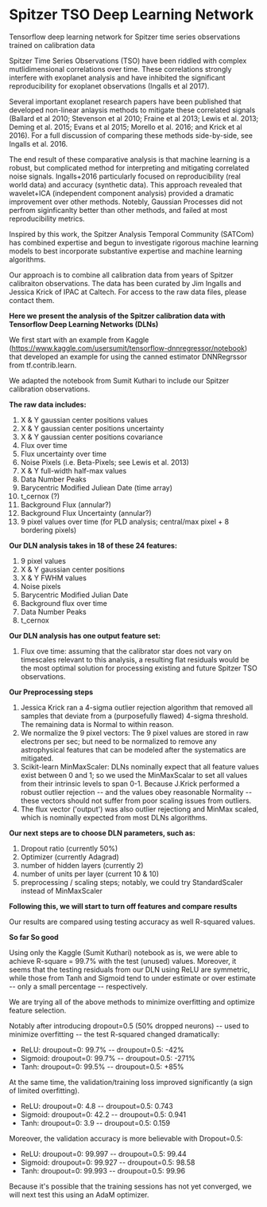 # Spitzer TSO Deep Learning Network

Tensorflow deep learning network for Spitzer time series observations trained on calibration data

Spitzer Time Series Observations (TSO) have been riddled with complex mutlidimensional correlations over time.  These correlations strongly interfere with exoplanet analysis and have inhibited the significant reproducibility for exoplanet observations (Ingalls et al 2017). 

Several important exoplanet research papers have been published that developed non-linear anlaysis methods to mitigate these correlated signals (Ballard et al 2010; Stevenson et al 2010; Fraine et al 2013; Lewis et al. 2013; Deming et al. 2015; Evans et al 2015; Morello et al. 2016; and Krick et al 2016).  For a full discussion of comparing these methods side-by-side, see Ingalls et al. 2016.

The end result of these comparative analysis is that machine learning is a robust, but complicated method for interpreting and mitigating correlated noise signals.  Ingalls+2016 particularly focused on reproducibility (real world data) and accuracy (synthetic data). This approach revealed that wavelet+ICA (independent component analysis) provided a dramatic improvement over other methods. Notebly, Gaussian Processes did not perfrom siginficanlty better than other methods, and failed at most reproducibility metrics.

Inspired by this work, the Spitzer Analysis Temporal Community (SATCom) has combined expertise and begun to investigate rigorous machine learning models to best incorporate substantive expertise and machine learning algorithms.

Our approach is to combine all calibration data from years of Spitzer calibraiton observations.  The data has been curated by Jim Ingalls and Jessica Krick of IPAC at Caltech. For access to the raw data files, please contact them.

**Here we present the analysis of the Spitzer calibration data with Tensorflow Deep Learning Networks (DLNs)**

We first start with an example from Kaggle (https://www.kaggle.com/usersumit/tensorflow-dnnregressor/notebook) that developed an example for using the canned estimator DNNRegrssor from tf.contrib.learn.

We adapted the notebook from Sumit Kuthari to include our Spitzer calibration observations. 

**The raw data includes:**

1) X & Y gaussian center positions values
2) X & Y gaussian center positions uncertainty
3) X & Y gaussian center positions covariance
4) Flux over time
5) Flux uncertainty over time
6) Noise Pixels (i.e. Beta-Pixels; see Lewis et al. 2013)
7) X & Y full-width half-max values
8) Data Number Peaks
9) Barycentric Modified Juliean Date (time array)
10) t_cernox (?)
11) Background Flux (annular?)
12) Background Flux Uncertainty (annular?)
13) 9 pixel values over time (for PLD analysis; central/max pixel + 8 bordering pixels)

**Our DLN analysis takes in 18 of these 24 features:**

1) 9 pixel values
2) X & Y gaussian center positions
3) X & Y FWHM values
4) Noise pixels
5) Barycentric Modified Julian Date 
6) Background flux over time
7) Data Number Peaks
8) t_cernox

**Our DLN analysis has one output feature set:**
1) Flux ove time: assuming that the calibrator star does not vary on timescales relevant to this analysis, a resulting flat residuals would be the most optimal solution for processing existing and future Spitzer TSO observations.

**Our Preprocessing steps**
1) Jessica Krick ran a 4-sigma outlier rejection algorithm that removed all samples that deviate from a (purposefully flawed) 4-sigma threshold.  The remaining data is Normal to within reason.
2) We normalize the 9 pixel vectors: The 9 pixel values are stored in raw electrons per sec; but need to be normalized to remove any astrophysical features that can be modeled after the systematics are mitigated.
3) Scikit-learn MinMaxScaler: DLNs nominally expect that all feature values exist between 0 and 1; so we used the MinMaxScalar to set all values from their intrinsic levels to span 0-1.  Because J.Krick performed a robust outlier rejection -- and the values obey reasonable Normality -- these vectors should not suffer from poor scaling issues from outliers.
4) The flux vector ('output') was also outlier rejectiong and MinMax scaled, which is nominally expected from most DLNs algorithms.

**Our next steps are to choose DLN parameters, such as:**
1) Dropout ratio (currently 50%)
2) Optimizer (currently Adagrad)
3) number of hidden layers (currently 2)
4) number of units per layer (current 10 & 10)
5) preprocessing / scaling steps; notably, we could try StandardScaler instead of MinMaxScaler

**Following this, we will start to turn off features and compare results**

Our results are compared using testing accuracy as well R-squared values.


**So far So good**

Using only the Kaggle (Sumit Kuthari) notebook as is, we were able to achieve R-square = 99.7% with the test (unused) values. Moreover, it seems that the testing residuals from our DLN using ReLU are symmetric, while those from Tanh and Sigmoid tend to under estimate or over estimate -- only a small percentage -- respectively.

We are trying all of the above methods to minimize overfitting and optimize feature selection. 

Notably after introducing dropout=0.5 (50% dropped neurons) -- used to minimize overfitting -- the test R-squared changed dramatically: 

- ReLU:    droupout=0: 99.7%   -- droupout=0.5:  -42%
- Sigmoid: droupout=0: 99.7%   -- droupout=0.5: -271%
- Tanh:    droupout=0: 99.5%   -- droupout=0.5:  +85%

At the same time, the validation/training loss improved significantly (a sign of limited overfitting).

- ReLU:    droupout=0: 4.8   -- droupout=0.5: 0.743
- Sigmoid: droupout=0: 42.2  -- droupout=0.5: 0.941
- Tanh:    droupout=0: 3.9   -- droupout=0.5: 0.159

Moreover, the validation accuracy is more believable with Dropout=0.5: 

- ReLU:    droupout=0: 99.997 -- droupout=0.5: 99.44
- Sigmoid: droupout=0: 99.927 -- droupout=0.5: 98.58
- Tanh:    droupout=0: 99.993 -- droupout=0.5: 99.96

Because it's possible that the training sessions has not yet converged, we will next test this using an AdaM optimizer.
